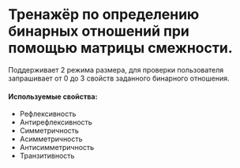 # Тренажёр по определению бинарных отношений при помощью матрицы смежности.
Поддерживает 2 режима размера, для проверки пользователя запрашивает от 0 до 3 свойств заданного бинарного отношения.
####  Используемые свойства:

* Рефлексивность
* Антирефлексивность
* Симметричность
* Асимметричность
* Антисимметричность
* Транзитивность
